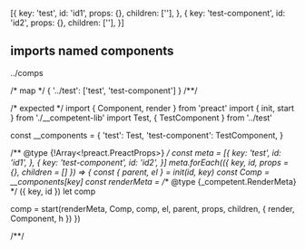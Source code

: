 [{
  key: 'test',
  id: 'id1',
  props: {},
  children: [''],
}, {
  key: 'test-component',
  id: 'id2',
  props: {},
  children: [''],
}]

## imports named components
../comps

/* map */
{ '../test': ['test', 'test-component'] }
/**/

/* expected */
import { Component, render } from 'preact'
import { init, start } from './__competent-lib'
import Test, { TestComponent } from '../test'

const __components = {
  'test': Test,
  'test-component': TestComponent,
}

/** @type {!Array<!preact.PreactProps>} */
const meta = [{
  key: 'test',
  id: 'id1',
},
{
  key: 'test-component',
  id: 'id2',
}]
meta.forEach(({ key, id, props = {}, children = [] }) => {
  const { parent, el } = init(id, key)
  const Comp = __components[key]
  const renderMeta = /** @type {_competent.RenderMeta} */ ({ key, id })
  let comp

  comp = start(renderMeta, Comp, comp, el, parent, props, children, { render, Component, h })
})

/**/